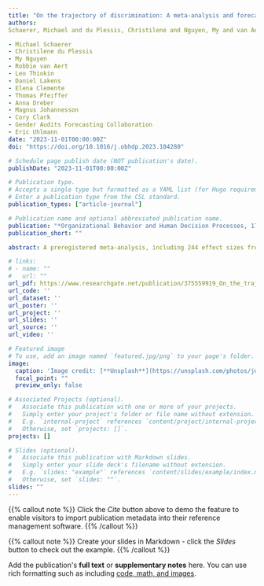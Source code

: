```yaml
---
title: "On the trajectory of discrimination: A meta-analysis and forecasting survey capturing 44 years of field experiments on gender and hiring decisions"
authors:
Schaerer, Michael and du Plessis, Christilene and Nguyen, My and van Aert, Robbie and Tiokhin, Leo and Lakens, Daniel and Clemente, Elena and Pfeiffer, Thomas and Dreber, Anna and , Magnus and others},

- Michael Schaerer
- Christilene du Plessis
- My Nguyen
- Robbie van Aert
- Leo Thiokin
- Daniel Lakens
- Elena Clemente
- Thomas Pfeiffer
- Anna Dreber
- Magnus Johannesson
- Cory Clark
- Gender Audits Forecasting Collaboration
- Eric Uhlmann
date: "2023-11-01T00:00:00Z"
doi: "https://doi.org/10.1016/j.obhdp.2023.104280"

# Schedule page publish date (NOT publication's date).
publishDate: "2023-11-01T00:00:00Z"

# Publication type.
# Accepts a single type but formatted as a YAML list (for Hugo requirements).
# Enter a publication type from the CSL standard.
publication_types: ["article-journal"]

# Publication name and optional abbreviated publication name.
publication: "*Organizational Behavior and Human Decision Processes, 179* (1)"
publication_short: ""

abstract: A preregistered meta-analysis, including 244 effect sizes from 85 field audits and 361,645 individual job applications, tested for gender bias in hiring practices in female-stereotypical and gender-balanced as well as male-stereotypical jobs from 1976 to 2020. A “red team” of independent experts was recruited to increase the rigor and robustness of our meta-analytic approach. A forecasting survey further examined whether laypeople (n = 499 nationally representative adults) and scientists (n = 312) could predict the results. Forecasters correctly anticipated reductions in discrimination against female candidates over time. However, both scientists and laypeople overestimated the continuation of bias against female candidates. Instead, selection bias in favor of male over female candidates was eliminated and, if anything, slightly reversed in sign starting in 2009 for mixed-gender and male-stereotypical jobs in our sample. Forecasters further failed to anticipate that discrimination against male candidates for stereotypically female jobs would remain stable across the decades.

# links:
# - name: ""
#   url: ""
url_pdf: https://www.researchgate.net/publication/375559919_On_the_trajectory_of_discrimination_A_meta-analysis_and_forecasting_survey_capturing_44_years_of_field_experiments_on_gender_and_hiring_decisions
url_code: ''
url_dataset: ''
url_poster: ''
url_project: ''
url_slides: ''
url_source: ''
url_video: ''

# Featured image
# To use, add an image named `featured.jpg/png` to your page's folder. 
image:
  caption: 'Image credit: [**Unsplash**](https://unsplash.com/photos/jdD8gXaTZsc)'
  focal_point: ""
  preview_only: false

# Associated Projects (optional).
#   Associate this publication with one or more of your projects.
#   Simply enter your project's folder or file name without extension.
#   E.g. `internal-project` references `content/project/internal-project/index.md`.
#   Otherwise, set `projects: []`.
projects: []

# Slides (optional).
#   Associate this publication with Markdown slides.
#   Simply enter your slide deck's filename without extension.
#   E.g. `slides: "example"` references `content/slides/example/index.md`.
#   Otherwise, set `slides: ""`.
slides: ""
---
```


{{% callout note %}}
Click the *Cite* button above to demo the feature to enable visitors to import publication metadata into their reference management software.
{{% /callout %}}

{{% callout note %}}
Create your slides in Markdown - click the *Slides* button to check out the example.
{{% /callout %}}

Add the publication's **full text** or **supplementary notes** here. You can use rich formatting such as including [code, math, and images](https://docs.hugoblox.com/content/writing-markdown-latex/).
